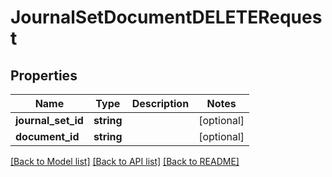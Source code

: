 # JournalSetDocumentDELETERequest

## Properties
Name | Type | Description | Notes
------------ | ------------- | ------------- | -------------
**journal_set_id** | **string** |  | [optional] 
**document_id** | **string** |  | [optional] 

[[Back to Model list]](../README.md#documentation-for-models) [[Back to API list]](../README.md#documentation-for-api-endpoints) [[Back to README]](../README.md)



